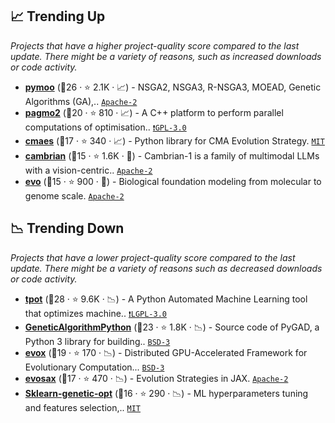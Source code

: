 ## 📈 Trending Up

_Projects that have a higher project-quality score compared to the last update. There might be a variety of reasons, such as increased downloads or code activity._

- <b><a href="https://github.com/anyoptimization/pymoo">pymoo</a></b> (🥇26 ·  ⭐ 2.1K · 📈) - NSGA2, NSGA3, R-NSGA3, MOEAD, Genetic Algorithms (GA),.. <code><a href="http://bit.ly/3nYMfla">Apache-2</a></code>
- <b><a href="https://github.com/esa/pagmo2">pagmo2</a></b> (🥈20 ·  ⭐ 810 · 📈) - A C++ platform to perform parallel computations of optimisation.. <code><a href="http://bit.ly/2M0xdwT">❗️GPL-3.0</a></code>
- <b><a href="https://github.com/CyberAgentAILab/cmaes">cmaes</a></b> (🥈17 ·  ⭐ 340 · 📈) - Python library for CMA Evolution Strategy. <code><a href="http://bit.ly/34MBwT8">MIT</a></code>
- <b><a href="https://github.com/cambrian-mllm/cambrian">cambrian</a></b> (🥈15 ·  ⭐ 1.6K · 🐣) - Cambrian-1 is a family of multimodal LLMs with a vision-centric.. <code><a href="http://bit.ly/3nYMfla">Apache-2</a></code>
- <b><a href="https://github.com/evo-design/evo">evo</a></b> (🥈15 ·  ⭐ 900 · 🐣) - Biological foundation modeling from molecular to genome scale. <code><a href="http://bit.ly/3nYMfla">Apache-2</a></code>

## 📉 Trending Down

_Projects that have a lower project-quality score compared to the last update. There might be a variety of reasons such as decreased downloads or code activity._

- <b><a href="https://github.com/EpistasisLab/tpot">tpot</a></b> (🥇28 ·  ⭐ 9.6K · 📉) - A Python Automated Machine Learning tool that optimizes machine.. <code><a href="http://bit.ly/37RvQcA">❗️LGPL-3.0</a></code>
- <b><a href="https://github.com/ahmedfgad/GeneticAlgorithmPython">GeneticAlgorithmPython</a></b> (🥇23 ·  ⭐ 1.8K · 📉) - Source code of PyGAD, a Python 3 library for building.. <code><a href="http://bit.ly/3aKzpTv">BSD-3</a></code>
- <b><a href="https://github.com/EMI-Group/evox">evox</a></b> (🥈19 ·  ⭐ 170 · 📉) - Distributed GPU-Accelerated Framework for Evolutionary Computation... <code><a href="http://bit.ly/3aKzpTv">BSD-3</a></code>
- <b><a href="https://github.com/RobertTLange/evosax">evosax</a></b> (🥈17 ·  ⭐ 470 · 📉) - Evolution Strategies in JAX. <code><a href="http://bit.ly/3nYMfla">Apache-2</a></code>
- <b><a href="https://github.com/rodrigo-arenas/Sklearn-genetic-opt">Sklearn-genetic-opt</a></b> (🥈16 ·  ⭐ 290 · 📉) - ML hyperparameters tuning and features selection,.. <code><a href="http://bit.ly/34MBwT8">MIT</a></code>

